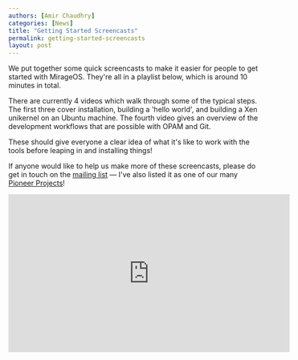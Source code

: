 ```yaml
---
authors: [Amir Chaudhry]
categories: [News]
title: "Getting Started Screencasts"
permalink: getting-started-screencasts
layout: post
---
```


We put together some quick screencasts to make it easier for people to get
started with MirageOS. They're all in a playlist below, which is around 10
minutes in total.

There are currently 4 videos which walk through some of the typical steps.
The first three cover installation, building a 'hello world', and building a
Xen unikernel on an Ubuntu machine. The fourth video gives an overview of the
development workflows that are possible with OPAM and Git.

These should give everyone a clear idea of what it's like to work with the
tools before leaping in and installing things!

If anyone would like to help us make more of these screencasts, please do get
in touch on the [mailing list][list] — I've also listed it as one of our many
[Pioneer Projects][pioneer]!

<div class="flex-video">
<iframe width="560" height="315" src="https://www.youtube-nocookie.com/embed/videoseries?list=PLgjWYrrJw8_wlrkveCXULbg6oIYDvNuDU" frameborder="0" allowfullscreen></iframe>
</div>

[list]: http://lists.xenproject.org/cgi-bin/mailman/listinfo/mirageos-devel
[pioneer]: https://github.com/mirage/mirage-www/wiki/Pioneer-Projects#screencasts
